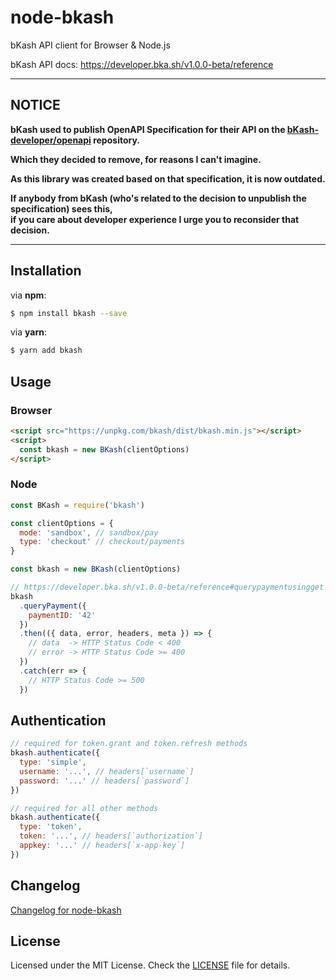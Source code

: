 # node-bkash

bKash API client for Browser & Node.js

bKash API docs: https://developer.bka.sh/v1.0.0-beta/reference

---

## NOTICE

**bKash used to publish OpenAPI Specification for their API on the [bKash-developer/openapi](https://github.com/bKash-developer/openapi) repository.**

**Which they decided to remove, for reasons I can't imagine.**

**As this library was created based on that specification, it is now outdated.**

**If anybody from bKash (who's related to the decision to unpublish the specification) sees this,**  
**if you care about developer experience I urge you to reconsider that decision.**

---

## Installation

via **npm**:

```sh
$ npm install bkash --save
```

via **yarn**:

```sh
$ yarn add bkash
```

## Usage

### Browser

```html
<script src="https://unpkg.com/bkash/dist/bkash.min.js"></script>
<script>
  const bkash = new BKash(clientOptions)
</script>
```

### Node

```js
const BKash = require('bkash')

const clientOptions = {
  mode: 'sandbox', // sandbox/pay
  type: 'checkout' // checkout/payments
}

const bkash = new BKash(clientOptions)

// https://developer.bka.sh/v1.0.0-beta/reference#querypaymentusingget
bkash
  .queryPayment({
    paymentID: '42'
  })
  .then(({ data, error, headers, meta }) => {
    // data  -> HTTP Status Code < 400
    // error -> HTTP Status Code >= 400
  })
  .catch(err => {
    // HTTP Status Code >= 500
  })
```

## Authentication

```js
// required for token.grant and token.refresh methods
bkash.authenticate({
  type: 'simple',
  username: '...', // headers[`username`]
  password: '...' // headers[`password`]
})

// required for all other methods
bkash.authenticate({
  type: 'token',
  token: '...', // headers[`authorization`]
  appkey: '...' // headers[`x-app-key`]
})
```

## Changelog

[Changelog for node-bkash](https://github.com/MunifTanjim/node-bkash/blob/master/CHANGELOG.md)

## License

Licensed under the MIT License. Check the [LICENSE](https://github.com/MunifTanjim/node-bkash/blob/master/LICENSE) file for details.
